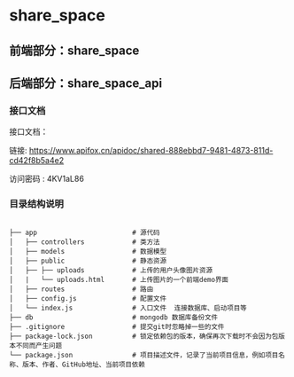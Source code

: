 # share_space

## 前端部分：share_space



## 后端部分：share_space_api

### 接口文档

接口文档：

链接: https://www.apifox.cn/apidoc/shared-888ebbd7-9481-4873-811d-cd42f8b5a4e2  

访问密码 : 4KV1aL86 

### 目录结构说明

```

├── app                        # 源代码
│   ├── controllers            # 类方法
│   ├── models                 # 数据模型
│   ├──	public                 # 静态资源
│   ├── ├── uploads            # 上传的用户头像图片资源
│   |	└── uploads.html       # 上传图片的一个前端demo界面
│   ├── routes                 # 路由
│   ├── config.js              # 配置文件
│   └── index.js               # 入口文件  连接数据库、启动项目等
├── db                         # mongodb 数据库备份文件
├── .gitignore                 # 提交git时忽略掉一些的文件
├── package-lock.json          # 锁定依赖包的版本，确保再次下载时不会因为包版本不同而产生问题
└── package.json               # 项目描述文件，记录了当前项目信息，例如项目名称、版本、作者、GitHub地址、当前项目依赖
```